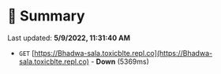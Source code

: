 # 📖 Summary
Last updated: **5/9/2022, 11:31:40 AM**

- `GET` [https://Bhadwa-sala.toxicblte.repl.co](https://Bhadwa-sala.toxicblte.repl.co) - **Down** (5369ms)

